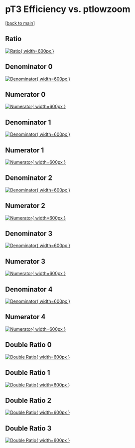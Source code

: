 # pT3 Efficiency vs. ptlowzoom

[[back to main](./)]



## Ratio

[![Ratio](../mtv/var/pT3_loweta_211_-1_eff_ptlowzoom.png){ width=600px }](../mtv/var/pT3_loweta_211_-1_eff_ptlowzoom.pdf)

## Denominator 0

[![Denominator](../mtv/den/pT3_loweta_211_-1_eff_ptlowzoom_den0.png){ width=600px }](../mtv/den/pT3_loweta_211_-1_eff_ptlowzoom_den0.pdf)

## Numerator 0

[![Numerator](../mtv/num/pT3_loweta_211_-1_eff_ptlowzoom_num0.png){ width=600px }](../mtv/num/pT3_loweta_211_-1_eff_ptlowzoom_num0.pdf)

## Denominator 1

[![Denominator](../mtv/den/pT3_loweta_211_-1_eff_ptlowzoom_den1.png){ width=600px }](../mtv/den/pT3_loweta_211_-1_eff_ptlowzoom_den1.pdf)

## Numerator 1

[![Numerator](../mtv/num/pT3_loweta_211_-1_eff_ptlowzoom_num1.png){ width=600px }](../mtv/num/pT3_loweta_211_-1_eff_ptlowzoom_num1.pdf)

## Denominator 2

[![Denominator](../mtv/den/pT3_loweta_211_-1_eff_ptlowzoom_den2.png){ width=600px }](../mtv/den/pT3_loweta_211_-1_eff_ptlowzoom_den2.pdf)

## Numerator 2

[![Numerator](../mtv/num/pT3_loweta_211_-1_eff_ptlowzoom_num2.png){ width=600px }](../mtv/num/pT3_loweta_211_-1_eff_ptlowzoom_num2.pdf)

## Denominator 3

[![Denominator](../mtv/den/pT3_loweta_211_-1_eff_ptlowzoom_den3.png){ width=600px }](../mtv/den/pT3_loweta_211_-1_eff_ptlowzoom_den3.pdf)

## Numerator 3

[![Numerator](../mtv/num/pT3_loweta_211_-1_eff_ptlowzoom_num3.png){ width=600px }](../mtv/num/pT3_loweta_211_-1_eff_ptlowzoom_num3.pdf)

## Denominator 4

[![Denominator](../mtv/den/pT3_loweta_211_-1_eff_ptlowzoom_den4.png){ width=600px }](../mtv/den/pT3_loweta_211_-1_eff_ptlowzoom_den4.pdf)

## Numerator 4

[![Numerator](../mtv/num/pT3_loweta_211_-1_eff_ptlowzoom_num4.png){ width=600px }](../mtv/num/pT3_loweta_211_-1_eff_ptlowzoom_num4.pdf)

## Double Ratio 0

[![Double Ratio](../mtv/ratio/pT3_loweta_211_-1_eff_ptlowzoom_ratio0.png){ width=600px }](../mtv/ratio/pT3_loweta_211_-1_eff_ptlowzoom_ratio0.pdf)

## Double Ratio 1

[![Double Ratio](../mtv/ratio/pT3_loweta_211_-1_eff_ptlowzoom_ratio1.png){ width=600px }](../mtv/ratio/pT3_loweta_211_-1_eff_ptlowzoom_ratio1.pdf)

## Double Ratio 2

[![Double Ratio](../mtv/ratio/pT3_loweta_211_-1_eff_ptlowzoom_ratio2.png){ width=600px }](../mtv/ratio/pT3_loweta_211_-1_eff_ptlowzoom_ratio2.pdf)

## Double Ratio 3

[![Double Ratio](../mtv/ratio/pT3_loweta_211_-1_eff_ptlowzoom_ratio3.png){ width=600px }](../mtv/ratio/pT3_loweta_211_-1_eff_ptlowzoom_ratio3.pdf)

